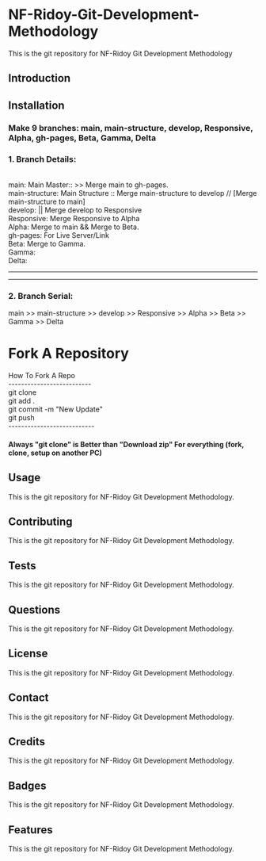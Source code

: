 # NF-Ridoy-Git-Development-Methodology
This is the git repository for NF-Ridoy Git Development Methodology
## Introduction

## Installation
### Make 9 branches: main, main-structure, develop, Responsive, Alpha, gh-pages, Beta, Gamma, Delta
### 1. Branch Details:
<br> main: Main Master::  >> Merge main to gh-pages.
<br> main-structure: Main Structure :: Merge main-structure to develop // [Merge main-structure to main]
<br> develop: || Merge develop to Responsive
<br> Responsive: Merge Responsive to Alpha
<br> Alpha: Merge to main && Merge to Beta.
<br> gh-pages: For Live Server/Link
<br> Beta: Merge to Gamma.
<br> Gamma:
<br> Delta:
    <hr>
    <hr>
### 2. Branch Serial:
main >> main-structure >> develop >> Responsive >> Alpha >> Beta >> Gamma >> Delta

# Fork A Repository
How To Fork A Repo <br>
-------------------------- <br>
git clone <HTTP Link> <br>
git add . <br>
git commit -m "New Update" <br>
git push <br>
--------------------------- <br>
#### Always "git clone" is Better than "Download zip" For everything (fork, clone, setup on another PC) <br>
   
## Usage
This is the git repository for NF-Ridoy Git Development Methodology.
## Contributing
This is the git repository for NF-Ridoy Git Development Methodology.
## Tests
This is the git repository for NF-Ridoy Git Development Methodology.
## Questions
This is the git repository for NF-Ridoy Git Development Methodology.
## License
This is the git repository for NF-Ridoy Git Development Methodology.
## Contact
This is the git repository for NF-Ridoy Git Development Methodology.
## Credits
This is the git repository for NF-Ridoy Git Development Methodology.
## Badges
This is the git repository for NF-Ridoy Git Development Methodology.
## Features
This is the git repository for NF-Ridoy Git Development Methodology.


